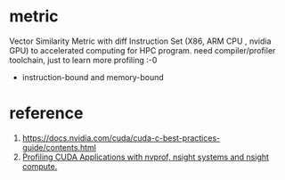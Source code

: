 # metric
Vector Similarity Metric with diff Instruction Set (X86, ARM CPU , nvidia GPU) to accelerated computing for HPC program. need compiler/profiler toolchain, just to learn more profiling :-0

- instruction-bound and memory-bound



# reference
1. https://docs.nvidia.com/cuda/cuda-c-best-practices-guide/contents.html
2. [Profiling CUDA Applications with nvprof, nsight systems and nsight compute.](https://www.youtube.com/watch?v=cOBtkPsgkus)